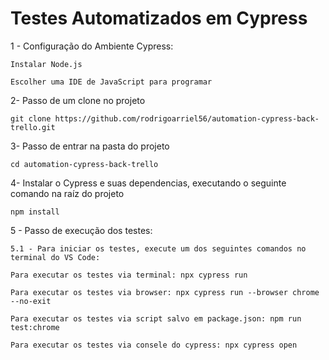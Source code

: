 # Testes Automatizados em Cypress

1 - Configuração do Ambiente Cypress:
```
Instalar Node.js
```
```
Escolher uma IDE de JavaScript para programar
```
2- Passo de um clone no projeto
```
git clone https://github.com/rodrigoarriel56/automation-cypress-back-trello.git
```
3- Passo de entrar na pasta do projeto
```
cd automation-cypress-back-trello
```

4- Instalar o Cypress e suas dependencias, executando o seguinte comando na raíz do projeto
```
npm install
```
5 - Passo de execução dos testes:
```
5.1 - Para iniciar os testes, execute um dos seguintes comandos no terminal do VS Code:
```
```
Para executar os testes via terminal: npx cypress run
```
```
Para executar os testes via browser: npx cypress run --browser chrome --no-exit
```
```
Para executar os testes via script salvo em package.json: npm run test:chrome    
```
```
Para executar os testes via consele do cypress: npx cypress open    
```